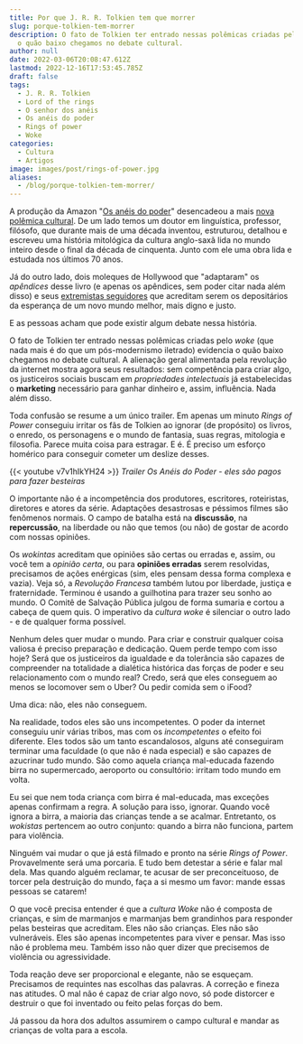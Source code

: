 ```yaml
---
title: Por que J. R. R. Tolkien tem que morrer
slug: porque-tolkien-tem-morrer
description: O fato de Tolkien ter entrado nessas polêmicas criadas pelo wokismo evidencia
  o quão baixo chegamos no debate cultural.
author: null
date: 2022-03-06T20:08:47.612Z
lastmod: 2022-12-16T17:53:45.785Z
draft: false
tags:
  - J. R. R. Tolkien
  - Lord of the rings
  - O senhor dos anéis
  - Os anéis do poder
  - Rings of power
  - Woke
categories:
  - Cultura
  - Artigos
image: images/post/rings-of-power.jpg
aliases:
  - /blog/porque-tolkien-tem-morrer/
---
```


A produção da Amazon "[Os anéis do poder](https://llsaboya.com/p/resenha-os-aneis-do-poder-amazon/)" desencadeou a mais [nova polêmica cultural](https://www.youtube.com/watch?v=D9rJHb-rvYo&t=13s). De um lado temos um doutor em linguística, professor, filósofo, que durante mais de uma década inventou, estruturou, detalhou e escreveu uma história mitológica da cultura anglo-saxã lida no mundo inteiro desde o final da década de cinquenta. Junto com ele uma obra lida e estudada nos últimos 70 anos. 

Já do outro lado, dois moleques de Hollywood que "adaptaram" os *apêndices* desse livro (e apenas os apêndices, sem poder citar nada além disso) e seus [extremistas seguidores](https://www.vanityfair.com/hollywood/2022/02/amazon-the-rings-of-power-series-first-look) que acreditam serem os depositários da esperança de um novo mundo melhor, mais digno e justo.

E as pessoas acham que pode existir algum debate nessa história.

O fato de Tolkien ter entrado nessas polêmicas criadas pelo *woke* (que nada mais é do que um pós-modernismo iletrado) evidencia o quão baixo chegamos no debate cultural. A alienação geral alimentada pela revolução da internet mostra agora seus resultados: sem competência para criar algo, os justiceiros sociais buscam em *propriedades intelectuais* já estabelecidas o **marketing** necessário para ganhar dinheiro e, assim, influência. Nada além disso.

Toda confusão se resume a um único trailer. Em apenas um minuto *Rings of Power* conseguiu irritar os fãs de Tolkien ao ignorar (de propósito) os livros, o enredo, os personagens e o mundo de fantasia, suas regras, mitologia e filosofia. Parece muita coisa para estragar. E é. É preciso um esforço homérico para conseguir cometer um deslize desses.

{{< youtube v7v1hIkYH24 >}}
*Trailer Os Anéis do Poder - eles são pagos para fazer besteiras*

O importante não é a incompetência dos produtores, escritores, roteiristas, diretores e atores da série. Adaptações desastrosas e péssimos filmes são fenômenos normais. O campo de batalha está na **discussão**, na **repercussão**, na liberdade ou não que temos (ou não) de gostar de acordo com nossas opiniões.

Os *wokintas* acreditam que opiniões são certas ou erradas e, assim, ou você tem a *opinião certa*, ou para **opiniões erradas** serem resolvidas, precisamos de ações enérgicas (sim, eles pensam dessa forma complexa e vazia). Veja só, a *Revolução Francesa* também lutou por liberdade, justiça e fraternidade. Terminou é usando a guilhotina para trazer seu sonho ao mundo. O Comitê de Salvação Pública julgou de forma sumaria e cortou a cabeça de quem quis. O imperativo da *cultura woke* é silenciar o outro lado - e de qualquer forma possível.

Nenhum deles quer mudar o mundo. Para criar e construir qualquer coisa valiosa é preciso preparação e dedicação. Quem perde tempo com isso hoje? Será que os justiceiros da igualdade e da tolerância são capazes de compreender na totalidade a dialética histórica das forças de poder e seu relacionamento com o mundo real? Credo, será que eles conseguem ao menos se locomover sem o Uber? Ou pedir comida sem o iFood?

Uma dica: não, eles não conseguem.

Na realidade, todos eles são uns incompetentes. O poder da internet conseguiu unir várias tribos, mas com os *incompetentes* o efeito foi diferente. Eles todos são um tanto escandalosos, alguns até conseguiram terminar uma faculdade (o que não é nada especial) e são capazes de azucrinar tudo mundo. São como aquela criança mal-educada fazendo birra no supermercado, aeroporto ou consultório: irritam todo mundo em volta.

Eu sei que nem toda criança com birra é mal-educada, mas exceções apenas confirmam a regra. A solução para isso, ignorar. Quando você ignora a birra, a maioria das crianças tende a se acalmar. Entretanto, os *wokistas* pertencem ao outro conjunto: quando a birra não funciona, partem para violência. 

Ninguém vai mudar o que já está filmado e pronto na série *Rings of Power*. Provavelmente será uma porcaria. E tudo bem detestar a série e falar mal dela. Mas quando alguém reclamar, te acusar de ser preconceituoso, de torcer pela destruição do mundo, faça a si mesmo um favor: mande essas pessoas se catarem!

O que você precisa entender é que a *cultura Woke* não é composta de crianças, e sim de marmanjos e marmanjas bem grandinhos para responder pelas besteiras que acreditam. Eles não são crianças. Eles não são vulneráveis. Eles são apenas incompetentes para viver e pensar. Mas isso não é problema meu. Também isso não quer dizer que precisemos de violência ou agressividade. 

Toda reação deve ser proporcional e elegante, não se esqueçam. Precisamos de requintes nas escolhas das palavras. A correção e fineza nas atitudes. O mal não é capaz de criar algo novo, só pode distorcer e destruir o que foi inventado ou feito pelas forças do bem.

Já passou da hora dos adultos assumirem o campo cultural e mandar as crianças de volta para a escola. 